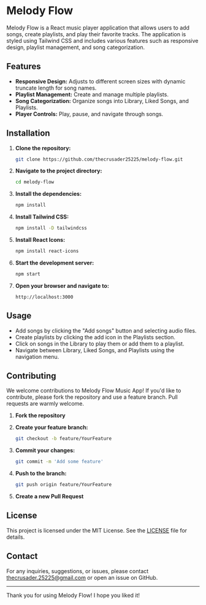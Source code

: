 # Melody Flow

Melody Flow is a React music player application that allows users to add songs, create playlists, and play their favorite tracks. The application is styled using Tailwind CSS and includes various features such as responsive design, playlist management, and song categorization.

## Features

- **Responsive Design:** Adjusts to different screen sizes with dynamic truncate length for song names.
- **Playlist Management:** Create and manage multiple playlists.
- **Song Categorization:** Organize songs into Library, Liked Songs, and Playlists.
- **Player Controls:** Play, pause, and navigate through songs.


## Installation

1. **Clone the repository:**
   ```sh
   git clone https://github.com/thecrusader25225/melody-flow.git
   ```
2. **Navigate to the project directory:**

    ```sh
    cd melody-flow
    ```

3. **Install the dependencies:**

    ```sh
    npm install
    ```

4. **Install Tailwind CSS:**

    ```sh
    npm install -D tailwindcss
    ```

5. **Install React Icons:**

    ```sh
    npm install react-icons
    ```

6. **Start the development server:**

    ```sh
    npm start
    ```

7. **Open your browser and navigate to:**

    ```
    http://localhost:3000
    ```


## Usage

- Add songs by clicking the "Add songs" button and selecting audio files.
- Create playlists by clicking the add icon in the Playlists section.
- Click on songs in the Library to play them or add them to a playlist.
- Navigate between Library, Liked Songs, and Playlists using the navigation menu.


## Contributing

We welcome contributions to Melody Flow Music App! If you'd like to contribute, please fork the repository and use a feature branch. Pull requests are warmly welcome.

1. **Fork the repository**
2. **Create your feature branch:**

    ```sh
    git checkout -b feature/YourFeature
    ```

3. **Commit your changes:**

    ```sh
    git commit -m 'Add some feature'
    ```

4. **Push to the branch:**

    ```sh
    git push origin feature/YourFeature
    ```

5. **Create a new Pull Request**


## License

This project is licensed under the MIT License. See the [LICENSE](LICENSE) file for details.


## Contact

For any inquiries, suggestions, or issues, please contact thecrusader.25225@gmail.com or open an issue on GitHub.

---

Thank you for using Melody Flow! I hope you liked it!
